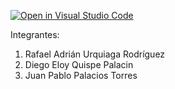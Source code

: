 [![Open in Visual Studio Code](https://classroom.github.com/assets/open-in-vscode-f059dc9a6f8d3a56e377f745f24479a46679e63a5d9fe6f495e02850cd0d8118.svg)](https://classroom.github.com/online_ide?assignment_repo_id=7075634&assignment_repo_type=AssignmentRepo)

Integrantes:
1. Rafael Adrián Urquiaga Rodríguez
2. Diego Eloy Quispe Palacin
3. Juan Pablo Palacios Torres